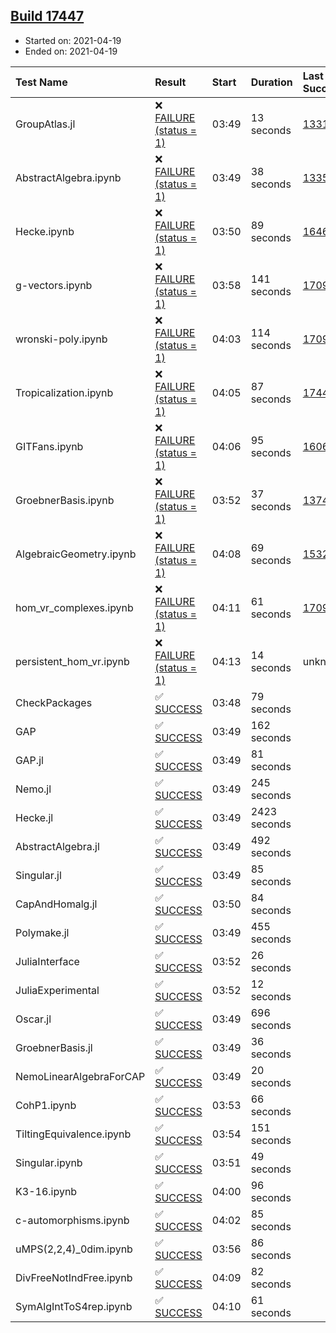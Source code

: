 ## [Build 17447](https://oscarci.mathematik.uni-kl.de/job/oscar/17447/)

* Started on: 2021-04-19
* Ended on: 2021-04-19

| Test Name    | Result | Start | Duration | Last Success | First Failure |
|:-------------|:-------|:------|:---------|:-------------|:--------------|
| GroupAtlas.jl | ❌ [FAILURE (status = 1)](https://oscarci.mathematik.uni-kl.de/job/oscar/17447/artifact/logs/build-17447/GroupAtlas.jl.log) | 03:49 | 13 seconds | [13311](https://oscarci.mathematik.uni-kl.de/job/oscar/13311/) | [13312](https://oscarci.mathematik.uni-kl.de/job/oscar/13312/) |
| AbstractAlgebra.ipynb | ❌ [FAILURE (status = 1)](https://oscarci.mathematik.uni-kl.de/job/oscar/17447/artifact/logs/build-17447/AbstractAlgebra.ipynb.log) | 03:49 | 38 seconds | [13355](https://oscarci.mathematik.uni-kl.de/job/oscar/13355/) | [13356](https://oscarci.mathematik.uni-kl.de/job/oscar/13356/) |
| Hecke.ipynb | ❌ [FAILURE (status = 1)](https://oscarci.mathematik.uni-kl.de/job/oscar/17447/artifact/logs/build-17447/Hecke.ipynb.log) | 03:50 | 89 seconds | [16463](https://oscarci.mathematik.uni-kl.de/job/oscar/16463/) | [16464](https://oscarci.mathematik.uni-kl.de/job/oscar/16464/) |
| g-vectors.ipynb | ❌ [FAILURE (status = 1)](https://oscarci.mathematik.uni-kl.de/job/oscar/17447/artifact/logs/build-17447/g-vectors.ipynb.log) | 03:58 | 141 seconds | [17099](https://oscarci.mathematik.uni-kl.de/job/oscar/17099/) | [17100](https://oscarci.mathematik.uni-kl.de/job/oscar/17100/) |
| wronski-poly.ipynb | ❌ [FAILURE (status = 1)](https://oscarci.mathematik.uni-kl.de/job/oscar/17447/artifact/logs/build-17447/wronski-poly.ipynb.log) | 04:03 | 114 seconds | [17098](https://oscarci.mathematik.uni-kl.de/job/oscar/17098/) | [17099](https://oscarci.mathematik.uni-kl.de/job/oscar/17099/) |
| Tropicalization.ipynb | ❌ [FAILURE (status = 1)](https://oscarci.mathematik.uni-kl.de/job/oscar/17447/artifact/logs/build-17447/Tropicalization.ipynb.log) | 04:05 | 87 seconds | [17446](https://oscarci.mathematik.uni-kl.de/job/oscar/17446/) | [17447](https://oscarci.mathematik.uni-kl.de/job/oscar/17447/) |
| GITFans.ipynb | ❌ [FAILURE (status = 1)](https://oscarci.mathematik.uni-kl.de/job/oscar/17447/artifact/logs/build-17447/GITFans.ipynb.log) | 04:06 | 95 seconds | [16068](https://oscarci.mathematik.uni-kl.de/job/oscar/16068/) | [16069](https://oscarci.mathematik.uni-kl.de/job/oscar/16069/) |
| GroebnerBasis.ipynb | ❌ [FAILURE (status = 1)](https://oscarci.mathematik.uni-kl.de/job/oscar/17447/artifact/logs/build-17447/GroebnerBasis.ipynb.log) | 03:52 | 37 seconds | [13748](https://oscarci.mathematik.uni-kl.de/job/oscar/13748/) | [13749](https://oscarci.mathematik.uni-kl.de/job/oscar/13749/) |
| AlgebraicGeometry.ipynb | ❌ [FAILURE (status = 1)](https://oscarci.mathematik.uni-kl.de/job/oscar/17447/artifact/logs/build-17447/AlgebraicGeometry.ipynb.log) | 04:08 | 69 seconds | [15322](https://oscarci.mathematik.uni-kl.de/job/oscar/15322/) | [15323](https://oscarci.mathematik.uni-kl.de/job/oscar/15323/) |
| hom_vr_complexes.ipynb | ❌ [FAILURE (status = 1)](https://oscarci.mathematik.uni-kl.de/job/oscar/17447/artifact/logs/build-17447/hom_vr_complexes.ipynb.log) | 04:11 | 61 seconds | [17099](https://oscarci.mathematik.uni-kl.de/job/oscar/17099/) | [17100](https://oscarci.mathematik.uni-kl.de/job/oscar/17100/) |
| persistent_hom_vr.ipynb | ❌ [FAILURE (status = 1)](https://oscarci.mathematik.uni-kl.de/job/oscar/17447/artifact/logs/build-17447/persistent_hom_vr.ipynb.log) | 04:13 | 14 seconds | unknown | unknown |
| CheckPackages | ✅ [SUCCESS](https://oscarci.mathematik.uni-kl.de/job/oscar/17447/artifact/logs/build-17447/CheckPackages.log) | 03:48 | 79 seconds |  |  |
| GAP | ✅ [SUCCESS](https://oscarci.mathematik.uni-kl.de/job/oscar/17447/artifact/logs/build-17447/GAP.log) | 03:49 | 162 seconds |  |  |
| GAP.jl | ✅ [SUCCESS](https://oscarci.mathematik.uni-kl.de/job/oscar/17447/artifact/logs/build-17447/GAP.jl.log) | 03:49 | 81 seconds |  |  |
| Nemo.jl | ✅ [SUCCESS](https://oscarci.mathematik.uni-kl.de/job/oscar/17447/artifact/logs/build-17447/Nemo.jl.log) | 03:49 | 245 seconds |  |  |
| Hecke.jl | ✅ [SUCCESS](https://oscarci.mathematik.uni-kl.de/job/oscar/17447/artifact/logs/build-17447/Hecke.jl.log) | 03:49 | 2423 seconds |  |  |
| AbstractAlgebra.jl | ✅ [SUCCESS](https://oscarci.mathematik.uni-kl.de/job/oscar/17447/artifact/logs/build-17447/AbstractAlgebra.jl.log) | 03:49 | 492 seconds |  |  |
| Singular.jl | ✅ [SUCCESS](https://oscarci.mathematik.uni-kl.de/job/oscar/17447/artifact/logs/build-17447/Singular.jl.log) | 03:49 | 85 seconds |  |  |
| CapAndHomalg.jl | ✅ [SUCCESS](https://oscarci.mathematik.uni-kl.de/job/oscar/17447/artifact/logs/build-17447/CapAndHomalg.jl.log) | 03:50 | 84 seconds |  |  |
| Polymake.jl | ✅ [SUCCESS](https://oscarci.mathematik.uni-kl.de/job/oscar/17447/artifact/logs/build-17447/Polymake.jl.log) | 03:49 | 455 seconds |  |  |
| JuliaInterface | ✅ [SUCCESS](https://oscarci.mathematik.uni-kl.de/job/oscar/17447/artifact/logs/build-17447/JuliaInterface.log) | 03:52 | 26 seconds |  |  |
| JuliaExperimental | ✅ [SUCCESS](https://oscarci.mathematik.uni-kl.de/job/oscar/17447/artifact/logs/build-17447/JuliaExperimental.log) | 03:52 | 12 seconds |  |  |
| Oscar.jl | ✅ [SUCCESS](https://oscarci.mathematik.uni-kl.de/job/oscar/17447/artifact/logs/build-17447/Oscar.jl.log) | 03:49 | 696 seconds |  |  |
| GroebnerBasis.jl | ✅ [SUCCESS](https://oscarci.mathematik.uni-kl.de/job/oscar/17447/artifact/logs/build-17447/GroebnerBasis.jl.log) | 03:49 | 36 seconds |  |  |
| NemoLinearAlgebraForCAP | ✅ [SUCCESS](https://oscarci.mathematik.uni-kl.de/job/oscar/17447/artifact/logs/build-17447/NemoLinearAlgebraForCAP.log) | 03:49 | 20 seconds |  |  |
| CohP1.ipynb | ✅ [SUCCESS](https://oscarci.mathematik.uni-kl.de/job/oscar/17447/artifact/logs/build-17447/CohP1.ipynb.log) | 03:53 | 66 seconds |  |  |
| TiltingEquivalence.ipynb | ✅ [SUCCESS](https://oscarci.mathematik.uni-kl.de/job/oscar/17447/artifact/logs/build-17447/TiltingEquivalence.ipynb.log) | 03:54 | 151 seconds |  |  |
| Singular.ipynb | ✅ [SUCCESS](https://oscarci.mathematik.uni-kl.de/job/oscar/17447/artifact/logs/build-17447/Singular.ipynb.log) | 03:51 | 49 seconds |  |  |
| K3-16.ipynb | ✅ [SUCCESS](https://oscarci.mathematik.uni-kl.de/job/oscar/17447/artifact/logs/build-17447/K3-16.ipynb.log) | 04:00 | 96 seconds |  |  |
| c-automorphisms.ipynb | ✅ [SUCCESS](https://oscarci.mathematik.uni-kl.de/job/oscar/17447/artifact/logs/build-17447/c-automorphisms.ipynb.log) | 04:02 | 85 seconds |  |  |
| uMPS(2,2,4)_0dim.ipynb | ✅ [SUCCESS](https://oscarci.mathematik.uni-kl.de/job/oscar/17447/artifact/logs/build-17447/uMPS-2-2-4-_0dim.ipynb.log) | 03:56 | 86 seconds |  |  |
| DivFreeNotIndFree.ipynb | ✅ [SUCCESS](https://oscarci.mathematik.uni-kl.de/job/oscar/17447/artifact/logs/build-17447/DivFreeNotIndFree.ipynb.log) | 04:09 | 82 seconds |  |  |
| SymAlgIntToS4rep.ipynb | ✅ [SUCCESS](https://oscarci.mathematik.uni-kl.de/job/oscar/17447/artifact/logs/build-17447/SymAlgIntToS4rep.ipynb.log) | 04:10 | 61 seconds |  |  |
